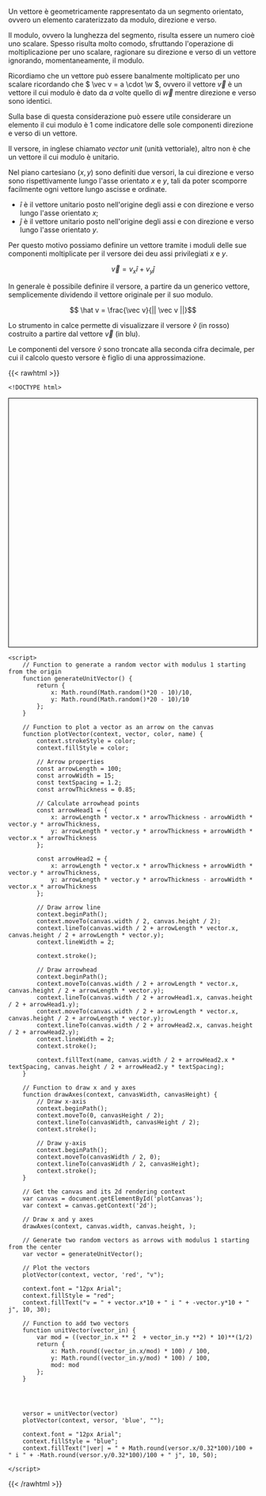 Un vettore è geometricamente rappresentato da un segmento orientato, ovvero un elemento caraterizzato da modulo, direzione e verso.

Il modulo, ovvero la lunghezza del segmento, risulta essere un numero cioè uno scalare. Spesso risulta molto comodo, sfruttando l'operazione di moltiplicazione per uno scalare, ragionare su direzione e verso di un vettore ignorando, momentaneamente, il modulo.

Ricordiamo che un vettore può essere banalmente moltiplicato per uno scalare ricordando che $ \vec v = a \cdot \w $, ovvero il vettore $\vec v$ è un vettore il cui modulo è dato da $a$ volte quello di $\vec w$ mentre direzione e verso sono identici.

Sulla base di questa considerazione può essere utile considerare un elemento il cui modulo è $1$ come indicatore delle sole componenti direzione e verso di un vettore.

Il versore, in inglese chiamato *vector unit* (unità vettoriale), altro non è che un vettore il cui modulo è unitario.

Nel piano cartesiano $(x, y)$ sono definiti due versori, la cui direzione e verso sono rispettivamente lungo l'asse orientato $x$ e $y$, tali da poter scomporre facilmente ogni vettore lungo ascisse e ordinate.

* $\hat i$ è il vettore unitario posto nell'origine degli assi e con direzione e verso lungo l'asse orientato $x$;
* $\hat j$ è il vettore unitario posto nell'origine degli assi e con direzione e verso lungo l'asse orientato $y$.

Per questo motivo possiamo definire un vettore tramite i moduli delle sue componenti moltiplicate per il versore dei deu assi privilegiati $x$ e $y$. 

$$ \vec v = v_x \hat i + v_y \hat j $$

In generale è possibile definire il versore, a partire da un generico vettore, semplicemente dividendo il vettore originale per il suo modulo.

$$ \hat v = \frac{\vec v}{|| \vec v ||}$$

Lo strumento in calce permette di visualizzare il versore $\hat v$ (in rosso) costruito a partire dal vettore $\vec v$ (in blu).

Le componenti del versore $\hat v$ sono troncate alla seconda cifra decimale, per cui il calcolo questo versore è figlio di una approssimazione.

{{< rawhtml >}}

	<!DOCTYPE html>
<html lang="en">
<head>
    <meta charset="UTF-8">
    <meta name="viewport" content="width=device-width, initial-scale=1.0">
    <title>Scomposizione di vettore</title>
    <style>
        canvas {
            border: 1px solid #000;
            padding-left: 0;
            padding-right: 0;
            margin-left: auto;
            margin-right: auto;
            display: block;
        }
    </style>
</head>
<body>
    <canvas id="plotCanvas" width="400" height="400"></canvas>

    <script>
        // Function to generate a random vector with modulus 1 starting from the origin
        function generateUnitVector() {
            return {
                x: Math.round(Math.random()*20 - 10)/10,
                y: Math.round(Math.random()*20 - 10)/10
            };
        }

        // Function to plot a vector as an arrow on the canvas
        function plotVector(context, vector, color, name) {
            context.strokeStyle = color;
            context.fillStyle = color;

            // Arrow properties
            const arrowLength = 100;
            const arrowWidth = 15;
            const textSpacing = 1.2;
            const arrowThickness = 0.85;

            // Calculate arrowhead points
            const arrowHead1 = {
                x: arrowLength * vector.x * arrowThickness - arrowWidth * vector.y * arrowThickness,
                y: arrowLength * vector.y * arrowThickness + arrowWidth * vector.x * arrowThickness
            };

            const arrowHead2 = {
                x: arrowLength * vector.x * arrowThickness + arrowWidth * vector.y * arrowThickness,
                y: arrowLength * vector.y * arrowThickness - arrowWidth * vector.x * arrowThickness
            };

            // Draw arrow line
            context.beginPath();
            context.moveTo(canvas.width / 2, canvas.height / 2);
            context.lineTo(canvas.width / 2 + arrowLength * vector.x, canvas.height / 2 + arrowLength * vector.y);
            context.lineWidth = 2;

            context.stroke();

            // Draw arrowhead
            context.beginPath();
            context.moveTo(canvas.width / 2 + arrowLength * vector.x, canvas.height / 2 + arrowLength * vector.y);
            context.lineTo(canvas.width / 2 + arrowHead1.x, canvas.height / 2 + arrowHead1.y);
            context.moveTo(canvas.width / 2 + arrowLength * vector.x, canvas.height / 2 + arrowLength * vector.y);
            context.lineTo(canvas.width / 2 + arrowHead2.x, canvas.height / 2 + arrowHead2.y);
            context.lineWidth = 2;
            context.stroke();

            context.fillText(name, canvas.width / 2 + arrowHead2.x * textSpacing, canvas.height / 2 + arrowHead2.y * textSpacing); 
        }

        // Function to draw x and y axes
        function drawAxes(context, canvasWidth, canvasHeight) {
            // Draw x-axis
            context.beginPath();
            context.moveTo(0, canvasHeight / 2);
            context.lineTo(canvasWidth, canvasHeight / 2);
            context.stroke();

            // Draw y-axis
            context.beginPath();
            context.moveTo(canvasWidth / 2, 0);
            context.lineTo(canvasWidth / 2, canvasHeight);
            context.stroke();
        }

        // Get the canvas and its 2d rendering context
        var canvas = document.getElementById('plotCanvas');
        var context = canvas.getContext('2d');

        // Draw x and y axes
        drawAxes(context, canvas.width, canvas.height, );

        // Generate two random vectors as arrows with modulus 1 starting from the center
        var vector = generateUnitVector();

        // Plot the vectors
        plotVector(context, vector, 'red', "v");

        context.font = "12px Arial";
        context.fillStyle = "red";
        context.fillText("v = " + vector.x*10 + " i " + -vector.y*10 + " j", 10, 30); 

        // Function to add two vectors
        function unitVector(vector_in) {
            var mod = ((vector_in.x ** 2  + vector_in.y **2) * 10)**(1/2)
            return {
                x: Math.round((vector_in.x/mod) * 100) / 100,
                y: Math.round((vector_in.y/mod) * 100) / 100,
                mod: mod
            };
        }




        versor = unitVector(vector)
        plotVector(context, versor, 'blue', "");

        context.font = "12px Arial";
        context.fillStyle = "blue";
        context.fillText("|ver| = " + Math.round(versor.x/0.32*100)/100 + " i " + -Math.round(versor.y/0.32*100)/100 + " j", 10, 50); 
        
    </script>
</body>
</html>


{{< /rawhtml >}}